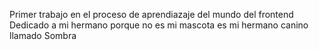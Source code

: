 Primer trabajo en el proceso de aprendiazaje del mundo del frontend
Dedicado a mi hermano porque no es mi mascota es mi hermano canino llamado Sombra
